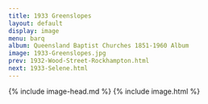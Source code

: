 ```yaml
---
title: 1933 Greenslopes
layout: default
display: image
menu: barq
album: Queensland Baptist Churches 1851-1960 Album
image: 1933-Greenslopes.jpg
prev: 1932-Wood-Street-Rockhampton.html
next: 1933-Selene.html
---
```

{% include image-head.md %}
{% include image.html %}